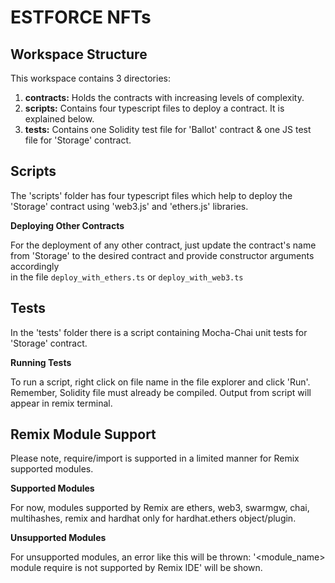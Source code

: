 # ESTFORCE NFTs

## Workspace Structure

This workspace contains 3 directories:

1. **contracts:** Holds the contracts with increasing levels of complexity.
2. **scripts:** Contains four typescript files to deploy a contract. It is explained below.
3. **tests:** Contains one Solidity test file for 'Ballot' contract & one JS test file for 'Storage' contract.

## Scripts

The 'scripts' folder has four typescript files which help to deploy the 'Storage' contract using 'web3.js' and 'ethers.js' libraries.

**Deploying Other Contracts**

For the deployment of any other contract, just update the contract's name from 'Storage' to the desired contract and provide constructor arguments accordingly  
in the file `deploy_with_ethers.ts` or  `deploy_with_web3.ts`

## Tests

In the 'tests' folder there is a script containing Mocha-Chai unit tests for 'Storage' contract.

**Running Tests**

To run a script, right click on file name in the file explorer and click 'Run'. Remember, Solidity file must already be compiled.
Output from script will appear in remix terminal.

## Remix Module Support

Please note, require/import is supported in a limited manner for Remix supported modules.

**Supported Modules**

For now, modules supported by Remix are ethers, web3, swarmgw, chai, multihashes, remix and hardhat only for hardhat.ethers object/plugin.

**Unsupported Modules**

For unsupported modules, an error like this will be thrown: '<module_name> module require is not supported by Remix IDE' will be shown.